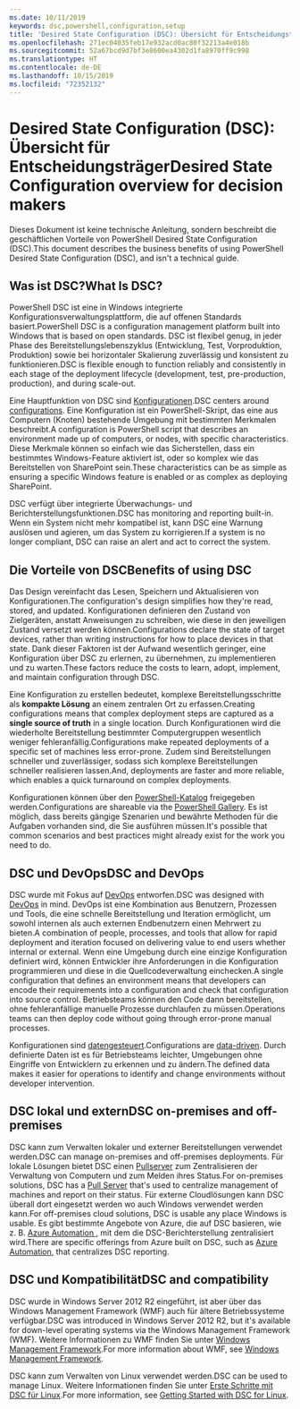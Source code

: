 ```yaml
---
ms.date: 10/11/2019
keywords: dsc,powershell,configuration,setup
title: 'Desired State Configuration (DSC): Übersicht für Entscheidungsträger'
ms.openlocfilehash: 271ec04035feb17e932acd0ac80f32213a4e018b
ms.sourcegitcommit: 52a67bcd9d7bf3e8600ea4302d1fa8970ff9c998
ms.translationtype: HT
ms.contentlocale: de-DE
ms.lasthandoff: 10/15/2019
ms.locfileid: "72352132"
---
```

# <a name="desired-state-configuration-overview-for-decision-makers"></a><span data-ttu-id="17113-103">Desired State Configuration (DSC): Übersicht für Entscheidungsträger</span><span class="sxs-lookup"><span data-stu-id="17113-103">Desired State Configuration overview for decision makers</span></span>

<span data-ttu-id="17113-104">Dieses Dokument ist keine technische Anleitung, sondern beschreibt die geschäftlichen Vorteile von PowerShell Desired State Configuration (DSC).</span><span class="sxs-lookup"><span data-stu-id="17113-104">This document describes the business benefits of using PowerShell Desired State Configuration (DSC), and isn't a technical guide.</span></span>

## <a name="what-is-dsc"></a><span data-ttu-id="17113-105">Was ist DSC?</span><span class="sxs-lookup"><span data-stu-id="17113-105">What Is DSC?</span></span>

<span data-ttu-id="17113-106">PowerShell DSC ist eine in Windows integrierte Konfigurationsverwaltungsplattform, die auf offenen Standards basiert.</span><span class="sxs-lookup"><span data-stu-id="17113-106">PowerShell DSC is a configuration management platform built into Windows that is based on open standards.</span></span> <span data-ttu-id="17113-107">DSC ist flexibel genug, in jeder Phase des Bereitstellungslebenszyklus (Entwicklung, Test, Vorproduktion, Produktion) sowie bei horizontaler Skalierung zuverlässig und konsistent zu funktionieren.</span><span class="sxs-lookup"><span data-stu-id="17113-107">DSC is flexible enough to function reliably and consistently in each stage of the deployment lifecycle (development, test, pre-production, production), and during scale-out.</span></span>

<span data-ttu-id="17113-108">Eine Hauptfunktion von DSC sind [Konfigurationen](../configurations/configurations.md).</span><span class="sxs-lookup"><span data-stu-id="17113-108">DSC centers around [configurations](../configurations/configurations.md).</span></span> <span data-ttu-id="17113-109">Eine Konfiguration ist ein PowerShell-Skript, das eine aus Computern (Knoten) bestehende Umgebung mit bestimmten Merkmalen beschreibt.</span><span class="sxs-lookup"><span data-stu-id="17113-109">A configuration is PowerShell script that describes an environment made up of computers, or nodes, with specific characteristics.</span></span> <span data-ttu-id="17113-110">Diese Merkmale können so einfach wie das Sicherstellen, dass ein bestimmtes Windows-Feature aktiviert ist, oder so komplex wie das Bereitstellen von SharePoint sein.</span><span class="sxs-lookup"><span data-stu-id="17113-110">These characteristics can be as simple as ensuring a specific Windows feature is enabled or as complex as deploying SharePoint.</span></span>

<span data-ttu-id="17113-111">DSC verfügt über integrierte Überwachungs- und Berichterstellungsfunktionen.</span><span class="sxs-lookup"><span data-stu-id="17113-111">DSC has monitoring and reporting built-in.</span></span> <span data-ttu-id="17113-112">Wenn ein System nicht mehr kompatibel ist, kann DSC eine Warnung auslösen und agieren, um das System zu korrigieren.</span><span class="sxs-lookup"><span data-stu-id="17113-112">If a system is no longer compliant, DSC can raise an alert and act to correct the system.</span></span>

## <a name="benefits-of-using-dsc"></a><span data-ttu-id="17113-113">Die Vorteile von DSC</span><span class="sxs-lookup"><span data-stu-id="17113-113">Benefits of using DSC</span></span>

<span data-ttu-id="17113-114">Das Design vereinfacht das Lesen, Speichern und Aktualisieren von Konfigurationen.</span><span class="sxs-lookup"><span data-stu-id="17113-114">The configuration's design simplifies how they're read, stored, and updated.</span></span> <span data-ttu-id="17113-115">Konfigurationen definieren den Zustand von Zielgeräten, anstatt Anweisungen zu schreiben, wie diese in den jeweiligen Zustand versetzt werden können.</span><span class="sxs-lookup"><span data-stu-id="17113-115">Configurations declare the state of target devices, rather than writing instructions for how to place devices in that state.</span></span> <span data-ttu-id="17113-116">Dank dieser Faktoren ist der Aufwand wesentlich geringer, eine Konfiguration über DSC zu erlernen, zu übernehmen, zu implementieren und zu warten.</span><span class="sxs-lookup"><span data-stu-id="17113-116">These factors reduce the costs to learn, adopt, implement, and maintain configuration through DSC.</span></span>

<span data-ttu-id="17113-117">Eine Konfiguration zu erstellen bedeutet, komplexe Bereitstellungsschritte als **kompakte Lösung** an einem zentralen Ort zu erfassen.</span><span class="sxs-lookup"><span data-stu-id="17113-117">Creating configurations means that complex deployment steps are captured as a **single source of truth** in a single location.</span></span> <span data-ttu-id="17113-118">Durch Konfigurationen wird die wiederholte Bereitstellung bestimmter Computergruppen wesentlich weniger fehleranfällig.</span><span class="sxs-lookup"><span data-stu-id="17113-118">Configurations make repeated deployments of a specific set of machines less error-prone.</span></span> <span data-ttu-id="17113-119">Zudem sind Bereitstellungen schneller und zuverlässiger, sodass sich komplexe Bereitstellungen schneller realisieren lassen.</span><span class="sxs-lookup"><span data-stu-id="17113-119">And, deployments are faster and more reliable, which enables a quick turnaround on complex deployments.</span></span>

<span data-ttu-id="17113-120">Konfigurationen können über den [PowerShell-Katalog](https://powershellgallery.com) freigegeben werden.</span><span class="sxs-lookup"><span data-stu-id="17113-120">Configurations are shareable via the [PowerShell Gallery](https://powershellgallery.com).</span></span> <span data-ttu-id="17113-121">Es ist möglich, dass bereits gängige Szenarien und bewährte Methoden für die Aufgaben vorhanden sind, die Sie ausführen müssen.</span><span class="sxs-lookup"><span data-stu-id="17113-121">It's possible that common scenarios and best practices might already exist for the work you need to do.</span></span>

## <a name="dsc-and-devops"></a><span data-ttu-id="17113-122">DSC und DevOps</span><span class="sxs-lookup"><span data-stu-id="17113-122">DSC and DevOps</span></span>

<span data-ttu-id="17113-123">DSC wurde mit Fokus auf [DevOps](http://blogs.technet.com/b/ashleymcglone/archive/2015/11/20/devops-for-n00bs-ie-windows-people.aspx) entworfen.</span><span class="sxs-lookup"><span data-stu-id="17113-123">DSC was designed with [DevOps](http://blogs.technet.com/b/ashleymcglone/archive/2015/11/20/devops-for-n00bs-ie-windows-people.aspx) in mind.</span></span> <span data-ttu-id="17113-124">DevOps ist eine Kombination aus Benutzern, Prozessen und Tools, die eine schnelle Bereitstellung und Iteration ermöglicht, um sowohl internen als auch externen Endbenutzern einen Mehrwert zu bieten.</span><span class="sxs-lookup"><span data-stu-id="17113-124">A combination of people, processes, and tools that allow for rapid deployment and iteration focused on delivering value to end users whether internal or external.</span></span> <span data-ttu-id="17113-125">Wenn eine Umgebung durch eine einzige Konfiguration definiert wird, können Entwickler ihre Anforderungen in die Konfiguration programmieren und diese in die Quellcodeverwaltung einchecken.</span><span class="sxs-lookup"><span data-stu-id="17113-125">A single configuration that defines an environment means that developers can encode their requirements into a configuration and check that configuration into source control.</span></span> <span data-ttu-id="17113-126">Betriebsteams können den Code dann bereitstellen, ohne fehleranfällige manuelle Prozesse durchlaufen zu müssen.</span><span class="sxs-lookup"><span data-stu-id="17113-126">Operations teams can then deploy code without going through error-prone manual processes.</span></span>

<span data-ttu-id="17113-127">Konfigurationen sind [datengesteuert](../configurations/configData.md).</span><span class="sxs-lookup"><span data-stu-id="17113-127">Configurations are [data-driven](../configurations/configData.md).</span></span> <span data-ttu-id="17113-128">Durch definierte Daten ist es für Betriebsteams leichter, Umgebungen ohne Eingriffe von Entwicklern zu erkennen und zu ändern.</span><span class="sxs-lookup"><span data-stu-id="17113-128">The defined data makes it easier for operations to identify and change environments without developer intervention.</span></span>

## <a name="dsc-on-premises-and-off-premises"></a><span data-ttu-id="17113-129">DSC lokal und extern</span><span class="sxs-lookup"><span data-stu-id="17113-129">DSC on-premises and off-premises</span></span>

<span data-ttu-id="17113-130">DSC kann zum Verwalten lokaler und externer Bereitstellungen verwendet werden.</span><span class="sxs-lookup"><span data-stu-id="17113-130">DSC can manage on-premises and off-premises deployments.</span></span> <span data-ttu-id="17113-131">Für lokale Lösungen bietet DSC einen [Pullserver](../pull-server/pullServer.md) zum Zentralisieren der Verwaltung von Computern und zum Melden ihres Status.</span><span class="sxs-lookup"><span data-stu-id="17113-131">For on-premises solutions, DSC has a [Pull Server](../pull-server/pullServer.md) that's used to centralize management of machines and report on their status.</span></span> <span data-ttu-id="17113-132">Für externe Cloudlösungen kann DSC überall dort eingesetzt werden wo auch Windows verwendet werden kann.</span><span class="sxs-lookup"><span data-stu-id="17113-132">For off-premises cloud solutions, DSC is usable any place Windows is usable.</span></span>
<span data-ttu-id="17113-133">Es gibt bestimmte Angebote von Azure, die auf DSC basieren, wie z. B. [Azure Automation ](https://azure.microsoft.com/en-us/documentation/services/automation/), mit dem die DSC-Berichterstellung zentralisiert wird.</span><span class="sxs-lookup"><span data-stu-id="17113-133">There are specific offerings from Azure built on DSC, such as [Azure Automation](https://azure.microsoft.com/en-us/documentation/services/automation/), that centralizes DSC reporting.</span></span>

## <a name="dsc-and-compatibility"></a><span data-ttu-id="17113-134">DSC und Kompatibilität</span><span class="sxs-lookup"><span data-stu-id="17113-134">DSC and compatibility</span></span>

<span data-ttu-id="17113-135">DSC wurde in Windows Server 2012 R2 eingeführt, ist aber über das Windows Management Framework (WMF) auch für ältere Betriebssysteme verfügbar.</span><span class="sxs-lookup"><span data-stu-id="17113-135">DSC was introduced in Windows Server 2012 R2, but it's available for down-level operating systems via the Windows Management Framework (WMF).</span></span> <span data-ttu-id="17113-136">Weitere Informationen zu WMF finden Sie unter [Windows Management Framework](/powershell/scripting/wmf/overview).</span><span class="sxs-lookup"><span data-stu-id="17113-136">For more information about WMF, see [Windows Management Framework](/powershell/scripting/wmf/overview).</span></span>

<span data-ttu-id="17113-137">DSC kann zum Verwalten von Linux verwendet werden.</span><span class="sxs-lookup"><span data-stu-id="17113-137">DSC can be used to manage Linux.</span></span> <span data-ttu-id="17113-138">Weitere Informationen finden Sie unter [Erste Schritte mit DSC für Linux](../getting-started/lnxGettingStarted.md).</span><span class="sxs-lookup"><span data-stu-id="17113-138">For more information, see [Getting Started with DSC for Linux](../getting-started/lnxGettingStarted.md).</span></span>
